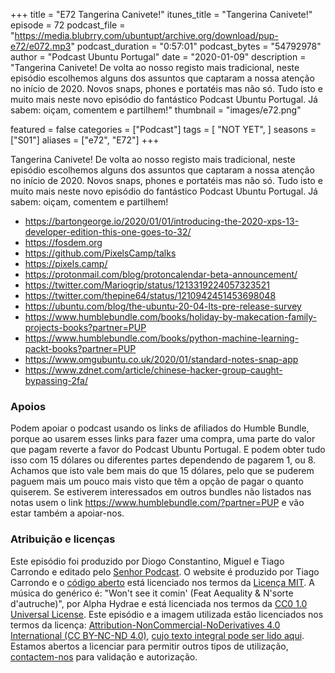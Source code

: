 +++
title = "E72 Tangerina Canivete!"
itunes_title = "Tangerina Canivete!"
episode = 72
podcast_file = "https://media.blubrry.com/ubuntupt/archive.org/download/pup-e72/e072.mp3"
podcast_duration = "0:57:01"
podcast_bytes = "54792978"
author = "Podcast Ubuntu Portugal"
date = "2020-01-09"
description = "Tangerina Canivete! De volta ao nosso registo mais tradicional, neste episódio escolhemos alguns dos assuntos que captaram a nossa atenção no início de 2020. Novos snaps, phones e portatéis mas não só. Tudo isto e muito mais neste novo episódio do fantástico Podcast Ubuntu Portugal. Já sabem: oiçam, comentem e partilhem!"
thumbnail = "images/e72.png"

featured = false
categories = ["Podcast"]
tags = [
  "NOT YET",
]
seasons = ["S01"]
aliases = ["e72", "E72"]
+++

Tangerina Canivete! De volta ao nosso registo mais tradicional, neste episódio escolhemos alguns dos assuntos que captaram a nossa atenção no início de 2020. Novos snaps, phones e portatéis mas não só. Tudo isto e muito mais neste novo episódio do fantástico Podcast Ubuntu Portugal. Já sabem: oiçam, comentem e partilhem!

* https://bartongeorge.io/2020/01/01/introducing-the-2020-xps-13-developer-edition-this-one-goes-to-32/
* https://fosdem.org
* https://github.com/PixelsCamp/talks
* https://pixels.camp/
* https://protonmail.com/blog/protoncalendar-beta-announcement/
* https://twitter.com/Mariogrip/status/1213319224057323521
* https://twitter.com/thepine64/status/1210942451453698048
* https://ubuntu.com/blog/the-ubuntu-20-04-lts-pre-release-survey
* https://www.humblebundle.com/books/holiday-by-makecation-family-projects-books?partner=PUP
* https://www.humblebundle.com/books/python-machine-learning-packt-books?partner=PUP
* https://www.omgubuntu.co.uk/2020/01/standard-notes-snap-app
* https://www.zdnet.com/article/chinese-hacker-group-caught-bypassing-2fa/


### Apoios
Podem apoiar o podcast usando os links de afiliados do Humble Bundle, porque ao usarem esses links para fazer uma compra, uma parte do valor que pagam reverte a favor do Podcast Ubuntu Portugal.
E podem obter tudo isso com 15 dólares ou diferentes partes dependendo de pagarem 1, ou 8.
Achamos que isto vale bem mais do que 15 dólares, pelo que se puderem paguem mais um pouco mais visto que têm a opção de pagar o quanto quiserem.
Se estiverem interessados em outros bundles não listados nas notas usem o link https://www.humblebundle.com/?partner=PUP e vão estar também a apoiar-nos.

### Atribuição e licenças
Este episódio foi produzido por Diogo Constantino, Miguel e Tiago Carrondo e editado pelo [Senhor Podcast](https://senhorpodcast.pt/).
O website é produzido por Tiago Carrondo e o [código aberto](https://gitlab.com/podcastubuntuportugal/website) está licenciado nos termos da [Licença MIT](https://gitlab.com/podcastubuntuportugal/website/main/LICENSE).
A música do genérico é: "Won't see it comin' (Feat Aequality & N'sorte d'autruche)", por Alpha Hydrae e está licenciada nos termos da [CC0 1.0 Universal License](https://creativecommons.org/publicdomain/zero/1.0/).
Este episódio e a imagem utilizada estão licenciados nos termos da licença: [Attribution-NonCommercial-NoDerivatives 4.0 International (CC BY-NC-ND 4.0)](https://creativecommons.org/licenses/by-nc-nd/4.0/), [cujo texto integral pode ser lido aqui](https://creativecommons.org/licenses/by-nc-nd/4.0/legalcode). Estamos abertos a licenciar para permitir outros tipos de utilização, [contactem-nos](https://podcastubuntuportugal.org/contactos) para validação e autorização.

